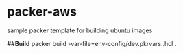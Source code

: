 # packer-aws
sample packer template for building ubuntu images

**##Build**
packer build -var-file=env-config/dev.pkrvars..hcl .
